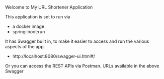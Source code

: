 Welcome to My URL Shortener Application

This application is set to run via
- a docker image
- spring-boot:run

It has Swagger built in, to make it easier to access and run the various aspects of the app.
- http://localhost:8080/swagger-ui.html#/

Or you can access the REST APIs via Postman. URLs available in the above Swagger


